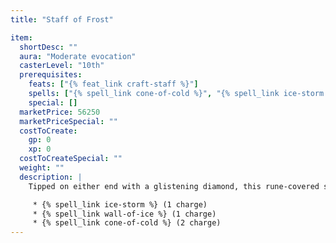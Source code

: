 ```yaml
---
title: "Staff of Frost"

item:
  shortDesc: ""
  aura: "Moderate evocation"
  casterLevel: "10th"
  prerequisites:
    feats: ["{% feat_link craft-staff %}"]
    spells: ["{% spell_link cone-of-cold %}", "{% spell_link ice-storm %}", "{% spell_link wall-of-ice %}"]
    special: []
  marketPrice: 56250
  marketPriceSpecial: ""
  costToCreate:
    gp: 0
    xp: 0
  costToCreateSpecial: ""
  weight: ""
  description: |
    Tipped on either end with a glistening diamond, this rune-covered staff allows use of the following spells:

     * {% spell_link ice-storm %} (1 charge)
     * {% spell_link wall-of-ice %} (1 charge)
     * {% spell_link cone-of-cold %} (2 charge)
---
```



